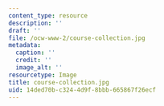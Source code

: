 ```yaml
---
content_type: resource
description: ''
draft: ''
file: /ocw-www-2/course-collection.jpg
metadata:
  caption: ''
  credit: ''
  image_alt: ''
resourcetype: Image
title: course-collection.jpg
uid: 14ded70b-c324-4d9f-8bbb-665867f26ecf
---
```

